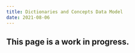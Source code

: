 ```yaml
---
title: Dictionaries and Concepts Data Model
date: 2021-08-06
---
```


## This page is a work in progress.

